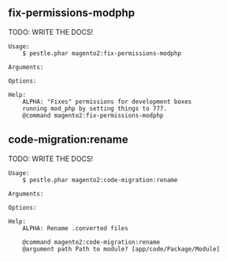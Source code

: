 ## fix-permissions-modphp

TODO: WRITE THE DOCS!

    Usage:
        $ pestle.phar magento2:fix-permissions-modphp

    Arguments:

    Options:

    Help:
        ALPHA: "Fixes" permissions for development boxes
        running mod_php by setting things to 777.
        @command magento2:fix-permissions-modphp


## code-migration:rename

TODO: WRITE THE DOCS!

    Usage:
        $ pestle.phar magento2:code-migration:rename

    Arguments:

    Options:

    Help:
        ALPHA: Rename .converted files

        @command magento2:code-migration:rename
        @argument path Path to module? [app/code/Package/Module]



